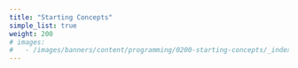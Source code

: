```yaml
---
title: "Starting Concepts"
simple_list: true
weight: 200
# images:
#   - /images/banners/content/programming/0200-starting-concepts/_indexpng
---
```

